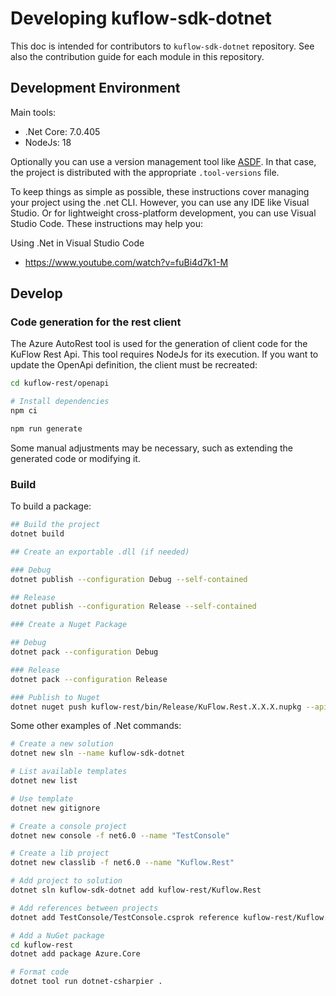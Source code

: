 # Developing kuflow-sdk-dotnet

This doc is intended for contributors to `kuflow-sdk-dotnet` repository. See also the contribution guide for each module in this repository.

## Development Environment

Main tools:

- .Net Core: 7.0.405
- NodeJs: 18

Optionally you can use a version management tool like [ASDF](https://github.com/asdf-vm/asdf). In that case, the project is distributed with the appropriate `.tool-versions` file.

To keep things as simple as possible, these instructions cover managing your project using the .net CLI. However, you can use any IDE like Visual Studio. Or for lightweight cross-platform development, you can use Visual Studio Code. These instructions may help you:

Using .Net in Visual Studio Code

- https://www.youtube.com/watch?v=fuBi4d7k1-M

## Develop

### Code generation for the rest client

The Azure AutoRest tool is used for the generation of client code for the KuFlow Rest Api. This tool requires NodeJs for its execution. If you want to update the OpenApi definition, the client must be recreated:

```bash
cd kuflow-rest/openapi

# Install dependencies
npm ci

npm run generate
```

Some manual adjustments may be necessary, such as extending the generated code or modifying it.

### Build

To build a package:

```bash
## Build the project
dotnet build

## Create an exportable .dll (if needed)

### Debug
dotnet publish --configuration Debug --self-contained

## Release
dotnet publish --configuration Release --self-contained

### Create a Nuget Package

## Debug
dotnet pack --configuration Debug

### Release
dotnet pack --configuration Release

### Publish to Nuget
dotnet nuget push kuflow-rest/bin/Release/KuFlow.Rest.X.X.X.nupkg --api-key YOUR_API_KEY --source https://api.nuget.org/v3/index.json

```

Some other examples of .Net commands:

```bash
# Create a new solution
dotnet new sln --name kuflow-sdk-dotnet

# List available templates
dotnet new list

# Use template
dotnet new gitignore

# Create a console project
dotnet new console -f net6.0 --name "TestConsole"

# Create a lib project
dotnet new classlib -f net6.0 --name "Kuflow.Rest"

# Add project to solution
dotnet sln kuflow-sdk-dotnet add kuflow-rest/Kuflow.Rest

# Add references between projects
dotnet add TestConsole/TestConsole.csprok reference kuflow-rest/Kuflow.Rest.csproj

# Add a NuGet package
cd kuflow-rest
dotnet add package Azure.Core

# Format code
dotnet tool run dotnet-csharpier .
```

